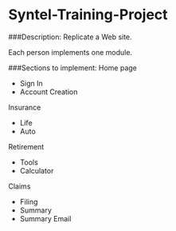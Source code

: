 # Syntel-Training-Project
###Description:
Replicate a Web site. 

Each person implements one module.
  
###Sections to implement:
Home page
  * Sign In
  * Account Creation

Insurance
  * Life
  * Auto

Retirement
  * Tools
  * Calculator

Claims
  * Filing
  * Summary
  * Summary Email
